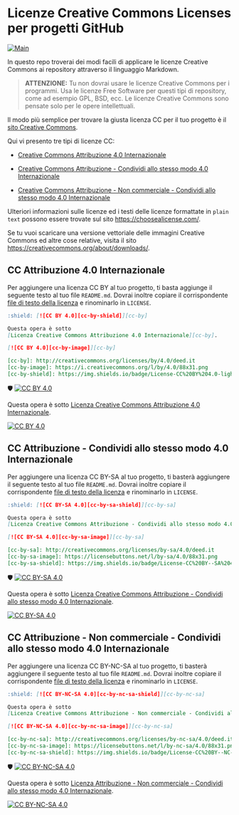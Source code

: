 # Licenze Creative Commons Licenses per progetti GitHub

[![Main](https://img.shields.io/badge/main%20language-EN-blue)](/../../)

In questo repo troverai dei modi facili di applicare le licenze Creative Commons ai repository attraverso il linguaggio Markdown.

> **ATTENZIONE:**
> Tu non dovrai usare le licenze Creative Commons per i programmi.
> Usa le licenze Free Software per questi tipi di repository, come ad esempio GPL, BSD, ecc.
> Le licenze Creative Commons sono pensate solo per le opere intellettuali.

Il modo più semplice per trovare la giusta licenza CC per il tuo progetto è il
[sito Creative Commons](https://creativecommons.org/choose/?lang=it).

Qui vi presento tre tipi di licenze CC:

* [Creative Commons Attribuzione 4.0 Internazionale](#cc-attribuzione-40-internazionale)

* [Creative Commons Attribuzione - Condividi allo stesso modo 4.0 Internazionale](#cc-attribuzione---condividi-allo-stesso-modo-40-internazionale)

* [Creative Commons Attribuzione - Non commerciale - Condividi allo stesso modo 4.0 Internazionale](#cc-attribuzione---non-commerciale---condividi-allo-stesso-modo-40-internazionale)

Ulteriori informazioni sulle licenze ed i testi delle licenze formattate in ```plain text``` possono essere trovate sul sito https://choosealicense.com/.

Se tu vuoi scaricare una versione vettoriale delle immagini Creative Commons ed altre cose relative, visita il sito https://creativecommons.org/about/downloads/.


## CC Attribuzione 4.0 Internazionale

Per aggiungere una licenza CC BY al tuo progetto, ti basta aggiunge il seguente testo al tuo file `README.md`. Dovrai inoltre copiare il corrispondente [file di testo della licenza](LICENSE-CC-BY) e rinominarlo in `LICENSE`.

```markdown
:shield: [![CC BY 4.0][cc-by-shield]][cc-by]

Questa opera è sotto 
[Licenza Creative Commons Attribuzione 4.0 Internazionale][cc-by].

[![CC BY 4.0][cc-by-image]][cc-by]

[cc-by]: http://creativecommons.org/licenses/by/4.0/deed.it
[cc-by-image]: https://i.creativecommons.org/l/by/4.0/88x31.png
[cc-by-shield]: https://img.shields.io/badge/License-CC%20BY%204.0-lightgrey.svg
```

:shield: [![CC BY 4.0][cc-by-shield]][cc-by]

Questa opera è sotto
[Licenza Creative Commons Attribuzione 4.0 Internazionale][cc-by].

[![CC BY 4.0][cc-by-image]][cc-by]

[cc-by]: http://creativecommons.org/licenses/by/4.0/deed.it
[cc-by-image]: https://i.creativecommons.org/l/by/4.0/88x31.png
[cc-by-shield]: https://img.shields.io/badge/License-CC%20BY%204.0-lightgrey.svg


## CC Attribuzione - Condividi allo stesso modo 4.0 Internazionale

Per aggiungere una licenza CC BY-SA al tuo progetto, ti basterà aggiungere il seguente testo al tuo file `README.md`. Dovrai inoltre copiare il corrispondente [file di testo della licenza](LICENSE-CC-BY-SA) e rinominarlo in `LICENSE`.

```markdown
:shield: [![CC BY-SA 4.0][cc-by-sa-shield]][cc-by-sa]

Questa opera è sotto 
[Licenza Creative Commons Attribuzione - Condividi allo stesso modo 4.0 Internazionale][cc-by-sa].

[![CC BY-SA 4.0][cc-by-sa-image]][cc-by-sa]

[cc-by-sa]: http://creativecommons.org/licenses/by-sa/4.0/deed.it
[cc-by-sa-image]: https://licensebuttons.net/l/by-sa/4.0/88x31.png
[cc-by-sa-shield]: https://img.shields.io/badge/License-CC%20BY--SA%204.0-lightgrey.svg
```

:shield: [![CC BY-SA 4.0][cc-by-sa-shield]][cc-by-sa]

Questa opera è sotto [Licenza Creative Commons Attribuzione - Condividi allo stesso modo 4.0
Internazionale][cc-by-sa].

[![CC BY-SA 4.0][cc-by-sa-image]][cc-by-sa]

[cc-by-sa]: http://creativecommons.org/licenses/by-sa/4.0/deed.it
[cc-by-sa-image]: https://licensebuttons.net/l/by-sa/4.0/88x31.png
[cc-by-sa-shield]: https://img.shields.io/badge/License-CC%20BY--SA%204.0-lightgrey.svg

## CC Attribuzione - Non commerciale - Condividi allo stesso modo 4.0 Internazionale

Per aggiungere una licenza CC BY-NC-SA  al tuo progetto, ti basterà aggiungere il seguente testo al tuo file `README.md`.  Dovrai inoltre copiare il corrispondente [file di testo della licenza](LICENSE-CC-BY-NC-SA) e rinominarlo in `LICENSE`.

```markdown
:shield: [![CC BY-NC-SA 4.0][cc-by-nc-sa-shield]][cc-by-nc-sa]

Questa opera è sotto 
[Licenza Creative Commons Attribuzione - Non commerciale - Condividi allo stesso modo 4.0 Internazionale][cc-by-nc-sa].

[![CC BY-NC-SA 4.0][cc-by-nc-sa-image]][cc-by-nc-sa]

[cc-by-nc-sa]: http://creativecommons.org/licenses/by-nc-sa/4.0/deed.it
[cc-by-nc-sa-image]: https://licensebuttons.net/l/by-nc-sa/4.0/88x31.png
[cc-by-nc-sa-shield]: https://img.shields.io/badge/License-CC%20BY--NC--SA%204.0-lightgrey.svg
```

:shield: [![CC BY-NC-SA 4.0][cc-by-nc-sa-shield]][cc-by-nc-sa]

Questa opera è sotto [Licenza Attribuzione - Non commerciale - Condividi allo stesso modo 4.0 Internazionale][cc-by-nc-sa].

[![CC BY-NC-SA 4.0][cc-by-nc-sa-image]][cc-by-nc-sa]

[cc-by-nc-sa]: http://creativecommons.org/licenses/by-nc-sa/4.0/deed.it
[cc-by-nc-sa-image]: https://licensebuttons.net/l/by-nc-sa/4.0/88x31.png
[cc-by-nc-sa-shield]: https://img.shields.io/badge/License-CC%20BY--NC--SA%204.0-lightgrey.svg